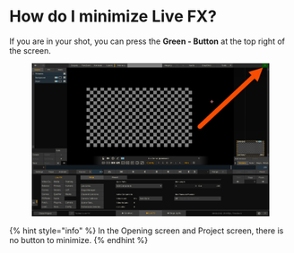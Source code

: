 # How do I minimize Live FX?

If you are in your shot, you can press the **Green - Button** at the top right of the screen.

<figure><img src="../.gitbook/assets/image (94).png" alt=""><figcaption></figcaption></figure>

{% hint style="info" %}
In the Opening screen and Project screen, there is no button to minimize.
{% endhint %}
